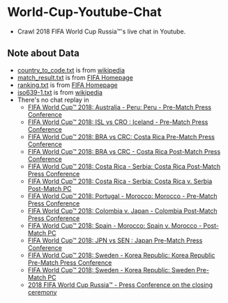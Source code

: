 # World-Cup-Youtube-Chat
- Crawl 2018 FIFA World Cup Russia™'s live chat in Youtube.

## Note about Data 
- [country_to_code.txt](./data/country_to_code.txt) is from [wikipedia](https://en.wikipedia.org/wiki/List_of_FIFA_country_codes)
- [match_result.txt](./data/match_result.txt) is from [FIFA Homepage](https://www.fifa.com/worldcup/matches/)
- [ranking.txt](./data/ranking.txt) is from [FIFA Homepage](https://www.fifa.com/fifa-world-ranking/ranking-table/men/)
- [iso639-1.txt](./data/iso639-1.txt) is from [wikipedia](https://en.wikipedia.org/wiki/List_of_ISO_639-1_codes)
- There's no chat replay in
    - [FIFA World Cup™ 2018: Australia - Peru: Peru - Pre-Match Press Conference](https://www.youtube.com/watch?v=Z6g4uDoYKjE)
    - [FIFA World Cup™ 2018: ISL vs CRO : Iceland - Pre-Match Press Conference](https://www.youtube.com/watch?v=DpkT71KXKDE)
    - [FIFA World Cup™ 2018: BRA vs CRC: Costa Rica Pre-Match Press Conference](https://www.youtube.com/watch?v=MdnP6m-9KGs)
    - [FIFA World Cup™ 2018: BRA vs CRC - Costa Rica Post-Match Press Conference](https://www.youtube.com/watch?v=viHDZ-5k6xQ)
    - [FIFA World Cup™ 2018: Costa Rica - Serbia: Costa Rica Post-Match Press Conference](https://www.youtube.com/watch?v=TCxLf0_jMPE)
    - [FIFA World Cup™ 2018: Costa Rica - Serbia: Costa Rica v. Serbia Post-Match PC](https://www.youtube.com/watch?v=HZ1XpHKrVnE)
    - [FIFA World Cup™ 2018: Portugal - Morocco: Morocco - Pre-Match Press Conference](https://www.youtube.com/watch?v=UlnW1OTe1NY)
    - [FIFA World Cup™ 2018: Colombia v. Japan - Colombia Post-Match Press Conference](https://www.youtube.com/watch?v=wR40uklIY0M)
    - [FIFA World Cup™ 2018: Spain - Morocco: Spain v. Morocco - Post-Match PC](https://www.youtube.com/watch?v=yxYoXcKQAYE)
    - [FIFA World Cup™ 2018: JPN vs SEN : Japan Pre-Match Press Conference](https://www.youtube.com/watch?v=8Xrx14bgxns)
    - [FIFA World Cup™ 2018: Sweden - Korea Republic: Korea Republic Pre-Match Press Conference](https://www.youtube.com/watch?v=GUwQngXkzTQ)
    - [FIFA World Cup™ 2018: Sweden - Korea Republic: Sweden Pre-Match PC](https://www.youtube.com/watch?v=BnGmsq_v2E4)
    - [2018 FIFA World Cup Russia™ - Press Conference on the closing ceremony](https://www.youtube.com/watch?v=5MLz_Vc6kpw)
